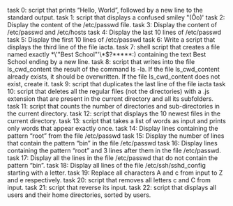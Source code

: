 task 0: script that prints “Hello, World”, followed by a new line to the standard output.
task 1: script that displays a confused smiley "(Ôo)'
task 2: Display the content of the /etc/passwd file.
task 3: Display the content of /etc/passwd and /etc/hosts
task 4: Display the last 10 lines of /etc/passwd
task 5: Display the first 10 lines of /etc/passwd
task 6: Write a script that displays the third line of the file iacta.
task 7: shell script that creates a file named exactly \*\\'"Best School"\'\\*$\?\*\*\*\*\*:) containing the text Best School ending by a new line.
task 8: script that writes into the file ls_cwd_content the result of the command ls -la. If the file ls_cwd_content already exists, it should be overwritten. If the file ls_cwd_content does not exist, create it.
task 9: script that duplicates the last line of the file iacta
task 10: script that deletes all the regular files (not the directories) with a .js extension that are present in the current directory and all its subfolders.
task 11: script that counts the number of directories and sub-directories in the current directory.
task 12: script that displays the 10 newest files in the current directory.
task 13: script that takes a list of words as input and prints only words that appear exactly once.
task 14: Display lines containing the pattern “root” from the file /etc/passwd
task 15: Display the number of lines that contain the pattern “bin” in the file /etc/passwd
task 16: Display lines containing the pattern “root” and 3 lines after them in the file /etc/passwd.
task 17: Display all the lines in the file /etc/passwd that do not contain the pattern “bin”.
task 18: Display all lines of the file /etc/ssh/sshd_config starting with a letter.
task 19: Replace all characters A and c from input to Z and e respectively.
task 20: script that removes all letters c and C from input.
task 21: script that reverse its input.
task 22:  script that displays all users and their home directories, sorted by users.